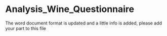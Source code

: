 # Analysis_Wine_Questionnaire

The word document format is updated and a little info is added, please add your part to this file
